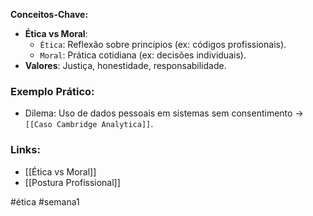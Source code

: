 **Conceitos-Chave:**  
- **Ética vs Moral**:  
  - `Ética`: Reflexão sobre princípios (ex: códigos profissionais).  
  - `Moral`: Prática cotidiana (ex: decisões individuais).  
- **Valores**: Justiça, honestidade, responsabilidade.  

### Exemplo Prático:  
- Dilema: Uso de dados pessoais em sistemas sem consentimento → `[[Caso Cambridge Analytica]]`.  

### Links:  
- [[Ética vs Moral]]  
- [[Postura Profissional]]  

#ética #semana1 